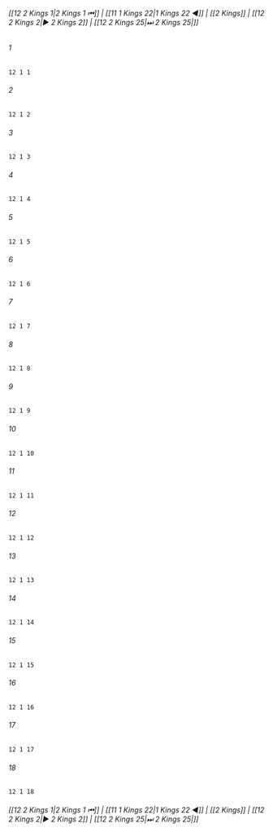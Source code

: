 
###### [[12 2 Kings 1|2 Kings 1 ⏮]] | [[11 1 Kings 22|1 Kings 22 ◀]] | [[2 Kings]] | [[12 2 Kings 2|▶ 2 Kings 2]] | [[12 2 Kings 25|⏭ 2 Kings 25|]]

###### 1
``` verse
12 1 1 
```
###### 2
``` verse
12 1 2 
```
###### 3
``` verse
12 1 3 
```
###### 4
``` verse
12 1 4 
```
###### 5
``` verse
12 1 5 
```
###### 6
``` verse
12 1 6 
```
###### 7
``` verse
12 1 7 
```
###### 8
``` verse
12 1 8 
```
###### 9
``` verse
12 1 9 
```
###### 10
``` verse
12 1 10 
```
###### 11
``` verse
12 1 11 
```
###### 12
``` verse
12 1 12 
```
###### 13
``` verse
12 1 13 
```
###### 14
``` verse
12 1 14 
```
###### 15
``` verse
12 1 15 
```
###### 16
``` verse
12 1 16 
```
###### 17
``` verse
12 1 17 
```
###### 18
``` verse
12 1 18 
```

###### [[12 2 Kings 1|2 Kings 1 ⏮]] | [[11 1 Kings 22|1 Kings 22 ◀]] | [[2 Kings]] | [[12 2 Kings 2|▶ 2 Kings 2]] | [[12 2 Kings 25|⏭ 2 Kings 25|]]


